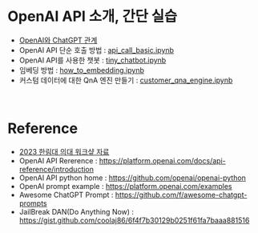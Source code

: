 # OpenAI API 소개, 간단 실습

- [OpenAI와 ChatGPT 관계](OpenAI_and_ChatGPT.pptx)
- OpenAI API 단순 호출 방법 : [api_call_basic.ipynb](api_call_basic.ipynb) 
- OpenAI API를 사용한 챗봇 : [tiny_chatbot.ipynb](tiny_chatbot.ipynb)
- 임베딩 방법 : [how_to_embedding.ipynb](how_to_embedding.ipynb)
- 커스텀 데이터에 대한 QnA 엔진 만들기 : [customer_qna_engine.ipynb](customer_qna_engine.ipynb)

<br>

# Reference

- [2023 한림대 의대 워크샾 자료](https://github.com/dhrim/2023_hallym_chatgpt_workshop)
- OpenAI API Rererence : https://platform.openai.com/docs/api-reference/introduction
- OpenAI API python home : https://github.com/openai/openai-python
- OpenAI prompt example : https://platform.openai.com/examples
- Awesome ChatGPT Prompt : https://github.com/f/awesome-chatgpt-prompts
- JailBreak DAN(Do Anything Now) : https://gist.github.com/coolaj86/6f4f7b30129b0251f61fa7baaa881516

